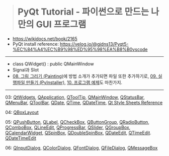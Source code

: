 > # PyQt Tutorial - 파이썬으로 만드는 나만의 GUI 프로그램

- https://wikidocs.net/book/2165
- PyQt install reference: https://velog.io/@gjdns13/Pyqt5-%EC%84%A4%EC%B9%98%ED%95%98%EA%B8%B0vscode

---

- class QWidget() : public QMainWindow
- Signal과 Slot
- [08. 그림 그리기 (Painting)](https://wikidocs.net/74075)에 방법 소개가 추가되면 파일 또한 추가하기로, [09. 실행파일 만들기 (PyInstaller)](https://wikidocs.net/21952), [10. 프로그램 예제](https://wikidocs.net/22082)도 마찬가지.

---

03: [QtWidgets](https://doc.qt.io/qt-5/qtwidgets-index.html), [QApplication](https://doc.qt.io/qt-5/qapplication.html), [QToolTip](https://doc.qt.io/qt-5/qtooltip.html), [QMainWindow](https://doc.qt.io/qt-5/qmainwindow.html), [QStatusBar](https://doc.qt.io/qt-5/qstatusbar.html), [QMenuBar](https://doc.qt.io/qt-5/qmenubar.html), [QToolBar](https://doc.qt.io/qt-5/qtoolbar.html), [QDate](https://doc.qt.io/qt-5/qdate.html), [QTime](https://doc.qt.io/qt-5/qtime.html), [QDateTime](https://doc.qt.io/qt-5/qdatetime.html), [Qt Style Sheets Reference](https://doc.qt.io/qt-5/stylesheet-reference.html)

04: [QBoxLayout](https://doc.qt.io/qt-5/qboxlayout.html)

05: [QPushButton](https://doc.qt.io/qt-5/qpushbutton.html), [QLabel](https://doc.qt.io/qt-5/qlabel.html), [QCheckBox](https://doc.qt.io/qt-5/qcheckbox.html), [QButtonGroup](https://doc.qt.io/qt-5/qbuttongroup.html), [QRadioButton](https://doc.qt.io/qt-5/qradiobutton.html), [QComboBox](https://doc.qt.io/qt-5/qcombobox.html), [QLineEdit](https://doc.qt.io/qt-5/qlineedit.html), [QProgressBar](https://doc.qt.io/qt-5/qprogressbar.html), [QSlider](https://doc.qt.io/qt-5/qslider.html), [QGroupBox](https://doc.qt.io/qt-5/qgroupbox.html), [QCalendarWidget](https://doc.qt.io/qt-5/qcalendarwidget.html), [QSpinBox](https://doc.qt.io/qt-5/qspinbox.html), [QDoubleSpinBox](https://doc.qt.io/qt-5/qdoublespinbox.html), [QDateEdit](https://doc.qt.io/qt-5/qdateedit.html), [QTimeEdit](https://doc.qt.io/qt-5/qtimeedit.html). [QDateTimeEdit](https://doc.qt.io/qt-5/qdatetimeedit.html)

06: [QInputDialog](https://doc.qt.io/qt-5/qinputdialog.html), [QColorDialog](https://doc.qt.io/qt-5/qcolordialog.html), [QFontDialog](https://doc.qt.io/qt-5/qfontdialog.html), [QFileDialog](http://doc.qt.io/qt-5/qfiledialog.html), [QMessageBox](https://doc.qt.io/qt-5/qmessagebox.html)
